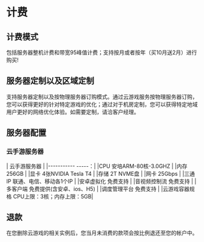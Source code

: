 # 计费

## 计费模式
包括服务器整机计费和带宽95峰值计费；支持按月或者按年（买10月送2月）进行购买!

## 服务器定制以及区域定制
支持服务器定制以及按物理服务器订购模式。通过云游戏服务按物理服务器订购，您可以获得更好的针对特定游戏的优化；通过对于机房定制，您可以获得特定地域用户更好的网络优化体验。如需要定制，请洽客户经理。

## 服务器配置
### 云手游服务器
| 云手游服务器  |
|----------- -----：|
|CPU        安培ARM-80核-3.0GHZ         |
|内存       256GB                       |
|显卡       4张NVIDIA Tesla T4          |
|存储       2T NVME盘                   |
|网卡       25Gbps                      |
|三通IP     联通、电信、移动各1个IP           |
|安卓虚拟化   免费支持                      |
|音视频控制流 免费支持                    |
|多客户端     免费提供(含安卓、ios、H5)       |
|调度管理平台 免费支持                    |
|云游戏容器规格  CPU上限：3核；内存上限：5GB|

## 退款
在您删除云游戏的相关实例后，您当月未消费的款项会按比例退还至您的帐户中。
